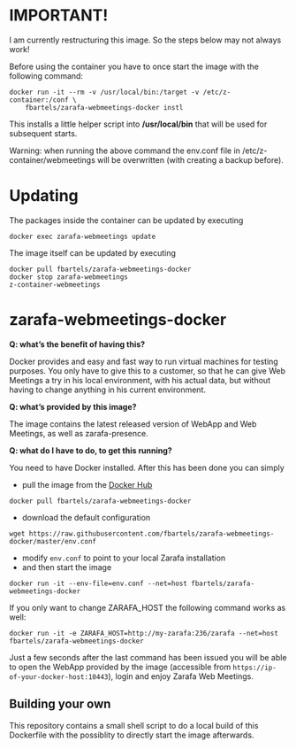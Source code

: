 # IMPORTANT!

I am currently restructuring this image. So the steps below may not always work!


Before using the container you have to once start the image with the following command:
```
docker run -it --rm -v /usr/local/bin:/target -v /etc/z-container:/conf \
    fbartels/zarafa-webmeetings-docker instl
```
This installs a little helper script into **/usr/local/bin** that will be used for subsequent starts.

Warning: when running the above command the env.conf file in /etc/z-container/webmeetings will be overwritten (with creating a backup before).

# Updating
The packages inside the container can be updated by executing

```docker exec zarafa-webmeetings update```

The image itself can be updated by executing

```
docker pull fbartels/zarafa-webmeetings-docker
docker stop zarafa-webmeetings
z-container-webmeetings
```


# zarafa-webmeetings-docker

**Q: what’s the benefit of having this?**

Docker provides and easy and fast way to run virtual machines for testing purposes. You only have to give this to a customer, so that he can give Web Meetings a try in his local environment, with his actual data, but without having to change anything in his current environment. 

**Q: what’s provided by this image?**

The image contains the latest released version of WebApp and Web Meetings, as well as zarafa-presence. 

**Q: what do I have to do, to get this running?**

You need to have Docker installed. After this has been done you can simply
- pull the image from the [Docker Hub](https://hub.docker.com/)

 ```docker pull fbartels/zarafa-webmeetings-docker```

- download the default configuration

 ```wget https://raw.githubusercontent.com/fbartels/zarafa-webmeetings-docker/master/env.conf```

- modify ```env.conf``` to point to your local Zarafa installation
- and then start the image

 ```docker run -it --env-file=env.conf --net=host fbartels/zarafa-webmeetings-docker```

 If you only want to change ZARAFA_HOST the following command works as well:

 ```docker run -it -e ZARAFA_HOST=http://my-zarafa:236/zarafa --net=host fbartels/zarafa-webmeetings-docker```

Just a few seconds after the last command has been issued you will be able to open the WebApp provided by the image (accessible from ```https://ip-of-your-docker-host:10443```), login and enjoy Zarafa Web Meetings.

## Building your own
This repository contains a small shell script to do a local build of this Dockerfile with the possiblity to directly start the image afterwards.
